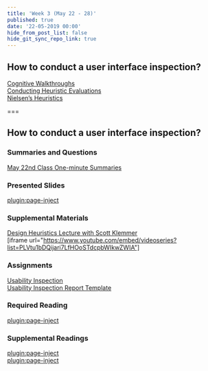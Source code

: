 ```yaml
---
title: 'Week 3 (May 22 - 28)'
published: true
date: '22-05-2019 00:00'
hide_from_post_list: false
hide_git_sync_repo_link: true
---
```


## How to conduct a user interface inspection?   
[Cognitive Walkthroughs](/192/presentations/placeholder-slide?target=_blank/placeholder-slide-4)  
[Conducting Heuristic Evaluations](/192/presentations/placeholder-slide?target=_blank/placeholder-slide-5)  
[Nielsen’s Heuristics](/192/presentations/placeholder-slide?target=_blank/placeholder-slide-6)  

===

## **How to conduct a user interface inspection?**

### Summaries and Questions  
[May 22nd Class One-minute Summaries](https://canvas.sfu.ca/courses/44038/assignments/347277)

### Presented Slides  
[plugin:page-inject](/192/all-slides/week-03)

### Supplemental Materials  
[Design Heuristics Lecture with Scott Klemmer](https://www.youtube.com/playlist?list=PLVtu1bDQijari7LfHOoSTdcpbWIkwZWIA)  
[iframe url="https://www.youtube.com/embed/videoseries?list=PLVtu1bDQijari7LfHOoSTdcpbWIkwZWIA"]

### Assignments
[Usability Inspection](https://canvas.sfu.ca/courses/44038/assignments/347284)   
[Usability Inspection Report Template](https://canvas.sfu.ca/courses/44038/files/folder/Handouts/Usability%20Inspection%20Report%20Template)

### Required Reading  
[plugin:page-inject](/192/all-readings/week-03)

### Supplemental Readings  
[plugin:page-inject](/192/ux-techniques-guide/how-to-conduct-a-user-interface-inspection/cognitive-walkthroughs)  
[plugin:page-inject](/192/ux-techniques-guide/how-to-conduct-a-user-interface-inspection/heuristic-evaluations)  
